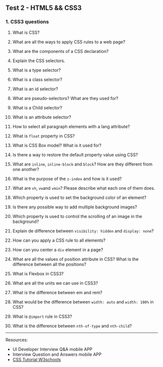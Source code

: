 ## Test 2 - HTML5 && CSS3

### 1. CSS3 questions

1. What is CSS?

2. What are all the ways to apply CSS rules to a web page?

3. What are the components of a CSS declaration?
   
4. Explain the CSS selectors.

5. What is a type selector?

6. What is a class selector?
  
7. What is an id selector? 
 
8. What are pseudo-selectors? What are they used for?

9. What is a Child selector?

10. What is an attribute selector?

11. How to select all paragraph elements with a lang attribute?

12. What is ``float`` property in CSS?

13. What is CSS Box model? What is it used for?

14. Is there a way to restore the default property value using CSS?

15. What are ``inline``, ``inline-block`` and ``block``? How are they different from one another?

16. What is the purpose of the ``z-index`` and how is it used?
    
17. What are ``vh``, ``vw``and ``vmin``? Please describe what each one of them does. 
    
18. Which property is used to set the background color of an element?

19. Is there any possible way to add multiple background images?
    
20. Which property is used to control the scrolling of an image in the background?

21. Explain de difference between ``visibility: hidden`` and ``display: none``?
 
22. How can you apply a CSS rule to all elements?

23. How can you center a ``div`` element in a page?

24. What are all the values of position attribute in CSS? What is the difference between all the positions?
    
25. What is Flexbox in CSS3? 

26. What are all the units we can use in CSS3?

27. What is the difference between em and rem?

28. What would be the difference between ``width: auto`` and ``width: 100%`` in  CSS?

29. What is ``@import`` rule in CSS3?

30. What is the difference between ``nth-of-type`` and ``nth-child``?

------------------------------------------------------------------------------------------------------------------------------------

Resources: 

* UI Developer Interview Q&A mobile APP
* Interview Question and Answers mobile APP
* [CSS Tutorial W3schools](https://www.w3schools.com/css/default.asp)

